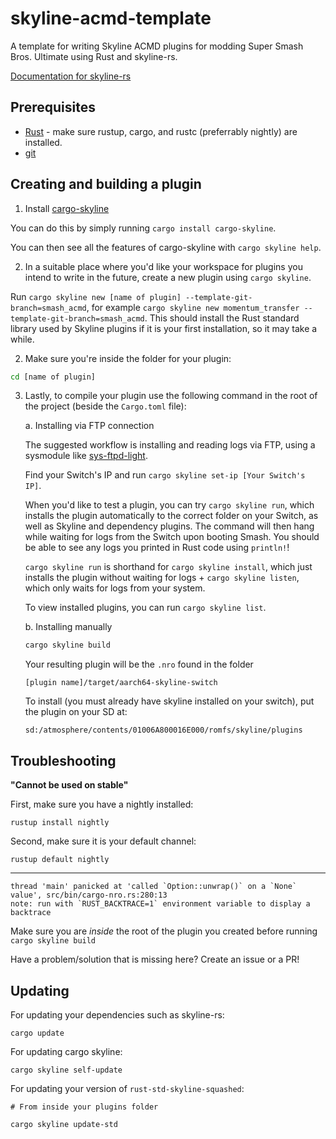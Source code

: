 # skyline-acmd-template

A template for writing Skyline ACMD plugins for modding Super Smash Bros. Ultimate using Rust and skyline-rs.

[Documentation for skyline-rs](https://ultimate-research.github.io/skyline-rs-template/doc/skyline/index.html)

## Prerequisites

* [Rust](https://www.rust-lang.org/install.html) - make sure rustup, cargo, and rustc (preferrably nightly) are installed.
* [git](https://git-scm.com/book/en/v2/Getting-Started-Installing-Git)

## Creating and building a plugin

1. Install [cargo-skyline](https://github.com/jam1garner/cargo-skyline)

You can do this by simply running `cargo install cargo-skyline`.

You can then see all the features of cargo-skyline with `cargo skyline help`.

2. In a suitable place where you'd like your workspace for plugins you intend to write in the future, create a new plugin using `cargo skyline`.

Run `cargo skyline new [name of plugin] --template-git-branch=smash_acmd`, for example `cargo skyline new momentum_transfer --template-git-branch=smash_acmd`. This should install the Rust standard library used by Skyline plugins if it is your first installation, so it may take a while.

2. Make sure you're inside the folder for your plugin:

```sh
cd [name of plugin]
```
3. Lastly, to compile your plugin use the following command in the root of the project (beside the `Cargo.toml` file):

    a. Installing via FTP connection

    The suggested workflow is installing and reading logs via FTP, using a sysmodule like [sys-ftpd-light](https://github.com/cathery/sys-ftpd-light/releases).

    Find your Switch's IP and run `cargo skyline set-ip [Your Switch's IP]`.

    When you'd like to test a plugin, you can try `cargo skyline run`, which installs the plugin automatically to the correct folder on your Switch, as well as Skyline and dependency plugins. The command will then hang while waiting for logs from the Switch upon booting Smash. You should be able to see any logs you printed in Rust code using `println!`!

    `cargo skyline run` is shorthand for `cargo skyline install`, which just installs the plugin without waiting for logs + `cargo skyline listen`, which only waits for logs from your system.

    To view installed plugins, you can run `cargo skyline list`.

    b. Installing manually
    ```sh
    cargo skyline build
    ```
    Your resulting plugin will be the `.nro` found in the folder
    ```
    [plugin name]/target/aarch64-skyline-switch
    ```
    To install (you must already have skyline installed on your switch), put the plugin on your SD at:
    ```
    sd:/atmosphere/contents/01006A800016E000/romfs/skyline/plugins
    ```

## Troubleshooting

**"Cannot be used on stable"**

First, make sure you have a nightly installed:
```
rustup install nightly
```
Second, make sure it is your default channel:
```
rustup default nightly
```
---
```
thread 'main' panicked at 'called `Option::unwrap()` on a `None` value', src/bin/cargo-nro.rs:280:13
note: run with `RUST_BACKTRACE=1` environment variable to display a backtrace
```

Make sure you are *inside* the root of the plugin you created before running `cargo skyline build`

Have a problem/solution that is missing here? Create an issue or a PR!

## Updating

For updating your dependencies such as skyline-rs:

```
cargo update
```

For updating cargo skyline:

```
cargo skyline self-update
```

For updating your version of `rust-std-skyline-squashed`:

```
# From inside your plugins folder

cargo skyline update-std
```
